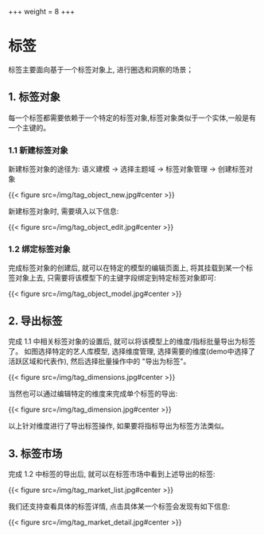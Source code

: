 +++
weight = 8
+++

# 标签
标签主要面向基于一个标签对象上, 进行圈选和洞察的场景；

## **1. 标签对象**
每一个标签都需要依赖于一个特定的标签对象,标签对象类似于一个实体,一般是有一个主键的。

### **1.1 新建标签对象**
新建标签对象的途径为: 语义建模 -> 选择主题域 -> 标签对象管理 -> 创建标签对象

{{< figure src=/img/tag_object_new.jpg#center >}}

新建标签对象时, 需要填入以下信息:

{{< figure src=/img/tag_object_edit.jpg#center >}}

### **1.2 绑定标签对象**
完成标签对象的创建后, 就可以在特定的模型的编辑页面上, 将其挂载到某一个标签对象上去, 只需要将该模型下的主键字段绑定到特定标签对象即可:

{{< figure src=/img/tag_object_model.jpg#center >}}

## **2. 导出标签**
完成 1.1 中相关标签对象的设置后, 就可以将该模型上的维度/指标批量导出为标签了。
如图选择特定的艺人库模型, 选择维度管理, 选择需要的维度(demo中选择了活跃区域和代表作), 然后选择批量操作中的 "导出为标签"。

{{< figure src=/img/tag_dimensions.jpg#center >}}

当然也可以通过编辑特定的维度来完成单个标签的导出:

{{< figure src=/img/tag_dimension.jpg#center >}}

以上针对维度进行了导出标签操作, 如果要将指标导出为标签方法类似。

##  **3. 标签市场**
完成 1.2 中标签的导出后, 就可以在标签市场中看到上述导出的标签:

{{< figure src=/img/tag_market_list.jpg#center >}}

我们还支持查看具体的标签详情, 点击具体某一个标签会发现有如下信息:

{{< figure src=/img/tag_market_detail.jpg#center >}}

